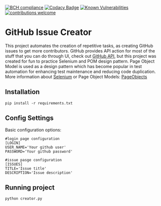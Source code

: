 [![BCH compliance](https://bettercodehub.com/edge/badge/AAYBS/GIC?branch=master)](https://bettercodehub.com/)
[![Codacy Badge](https://api.codacy.com/project/badge/Grade/4edd05c3ba8d409485e1c338741dfaf2)](https://www.codacy.com/app/ZoranPandovski/GIC?utm_source=github.com&amp;utm_medium=referral&amp;utm_content=AAYBS/GIC&amp;utm_campaign=Badge_Grade)
[![Known Vulnerabilities](https://snyk.io/test/github/AAYBS/GIC/badge.svg?targetFile=requirements.txt)](https://snyk.io/test/github/AAYBS/GIC?targetFile=requirements.txt)
[![contributions welcome](https://img.shields.io/badge/contributions-welcome-brightgreen.svg?style=flat)](https://github.com/ZoranPandovski/al-go-rithms/issues)

# GitHub Issue Creator
This project automates the creation of repetitive tasks, as creating GitHub issues to get more contributors. 
GitHub provides API action for most of the stuff that you can do through UI, check out [GitHub API](https://developer.github.com/v3/), but this project was created for fun to practice Selenium and POM design pattern. Page Object Model is used as a design pattern which has become popular in test automation for enhancing test maintenance and reducing code duplication. More information about [Selenium](https://able.bio/ZoranPandovski/introduction-to-selenium--75njv2f) or Page Object Models: [PageObjects](https://github.com/SeleniumHQ/selenium/wiki/PageObjects)

## Installation
```
pip install -r requirements.txt
```

## Config Settings
Basic configuration options:
```
#login page configuration
[LOGIN]
USER_NAME='Your github user'
PASSWORD='Your github password'

#issue pasge configuration
[ISSUES]
TITLE='Issue title'
DESCRIPTION='Issue description'
```

## Running project
```
python creator.py
```
